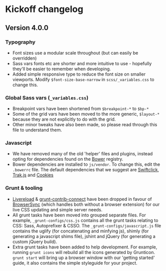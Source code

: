 # Kickoff changelog

## Version 4.0.0
### Typography
 * Font sizes use a modular scale throughout (but can easily be overridden)
 * Sass vars fonts etc are shorter and more intuitive to use - hopefully they'll be easier to remember when developing.
 * Added simple responsive type to reduce the font size on smaller viewports. Modify `$font-size-base-narrow` in `scss/_variables.css` to change this.

### Global Sass vars (`_variables.css`)
* Breakpoint vars have been shortened from `$breakpoint-*` to `$bp-*`
* Some of the grid vars have been moved to the more generic, `$layout-*` because they are not explicitly to do with the grid.
* Other minor tweaks have also been made, so please read through this file to understand them.

### Javascript
* We have removed many of the old 'helper' files and plugins, instead opting for dependencies found on the [Bower](http://bower.io) registry.
* Bower dependencies are installed to `js/vendor`. To change this, edit the `.bowerrc` file. The default dependencies that we suggest are [Swiftclick](), [Trak.js]() and [Cookies]()

### Grunt & tooling
* [Livereload](http://livereload.com/) & [grunt-contrib-connect](https://github.com/grunt-contrib-connect) have been dropped in favour of [BrowserSync](http://www.browsersync.io/docs/grunt/) (which handles both without a browser extension) for our live CSS updating and simple server needs.
* All grunt tasks have been moved into grouped separate files. For example, `_grunt-configs/css.js` contains all the grunt tasks relating to CSS: Sass, Autoprefixer & CSSO. The `_grunt-configs/javascript.js` file contains the uglify (for concatenating and minfying js), shimly (for generating a javascript shims file), jshint and jQuery (for generating a custom jQuery build).
* Extra grunt tasks have been added to help development. For example, running `grunt icons` will rebuild all the icons generated by Grunticon. `grunt start` will bring up a browser window with our 'getting started' guide, it also contains the simple styleguide for your project.
